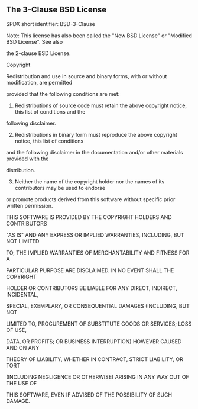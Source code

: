 ## The 3-Clause BSD License

SPDX short identifier: BSD-3-Clause



Note: This license has also been called the "New BSD License" or "Modified BSD License". See also

 the 2-clause BSD License.



Copyright <YEAR> <COPYRIGHT HOLDER>



Redistribution and use in source and binary forms, with or without modification, are permitted

 provided that the following conditions are met:



1. Redistributions of source code must retain the above copyright notice, this list of conditions and the

 following disclaimer.



2. Redistributions in binary form must reproduce the above copyright notice, this list of conditions

 and the following disclaimer in the documentation and/or other materials provided with the

 distribution.



3. Neither the name of the copyright holder nor the names of its contributors may be used to endorse

 or promote products derived from this software without specific prior written permission.



THIS SOFTWARE IS PROVIDED BY THE COPYRIGHT HOLDERS AND CONTRIBUTORS

 "AS IS" AND ANY EXPRESS OR IMPLIED WARRANTIES, INCLUDING, BUT NOT LIMITED

 TO, THE IMPLIED WARRANTIES OF MERCHANTABILITY AND FITNESS FOR A

 PARTICULAR PURPOSE ARE DISCLAIMED. IN NO EVENT SHALL THE COPYRIGHT

 HOLDER OR CONTRIBUTORS BE LIABLE FOR ANY DIRECT, INDIRECT, INCIDENTAL,

 SPECIAL, EXEMPLARY, OR CONSEQUENTIAL DAMAGES (INCLUDING, BUT NOT

 LIMITED TO, PROCUREMENT OF SUBSTITUTE GOODS OR SERVICES; LOSS OF USE,

 DATA, OR PROFITS; OR BUSINESS INTERRUPTION) HOWEVER CAUSED AND ON ANY

 THEORY OF LIABILITY, WHETHER IN CONTRACT, STRICT LIABILITY, OR TORT

 (INCLUDING NEGLIGENCE OR OTHERWISE) ARISING IN ANY WAY OUT OF THE USE OF

 THIS SOFTWARE, EVEN IF ADVISED OF THE POSSIBILITY OF SUCH DAMAGE.
